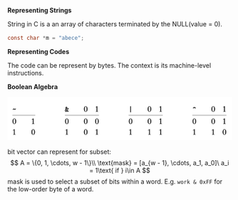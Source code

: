 **Representing Strings**

String in C is a an array of characters terminated by the NULL(value = 0).

```c
const char *m = "abece";
```

**Representing Codes**

The code can be represent by bytes. The context is its machine-level instructions.

**Boolean Algebra**

![boolean algebra](https://raw.githubusercontent.com/lih627/MyPicGo/master/imgs/20211015220858.png)

bit vector can represent for subset:
$$
A = \{0, 1, \cdots, w - 1\}\\
\text{mask} = [a_{w - 1}, \cdots, a_1, a_0]\ a_i = 1\text{ if } i\in A
$$
mask is used to select a subset of bits within a word. E.g.  `work & 0xFF` for the low-order byte of a word.
